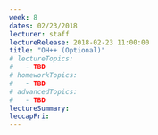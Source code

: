 ```yaml
---
week: 8
dates: 02/23/2018
lecturer: staff
lectureRelease: 2018-02-23 11:00:00
title: "OH++ (Optional)"
# lectureTopics:
#   - TBD
# homeworkTopics:
#   - TBD
# advancedTopics:
#   - TBD
lectureSummary:
leccapFri:
---
```

